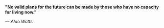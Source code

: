 **"No valid plans for the future can be made by those who have no capacity for living now."**

— _Alan Watts_
